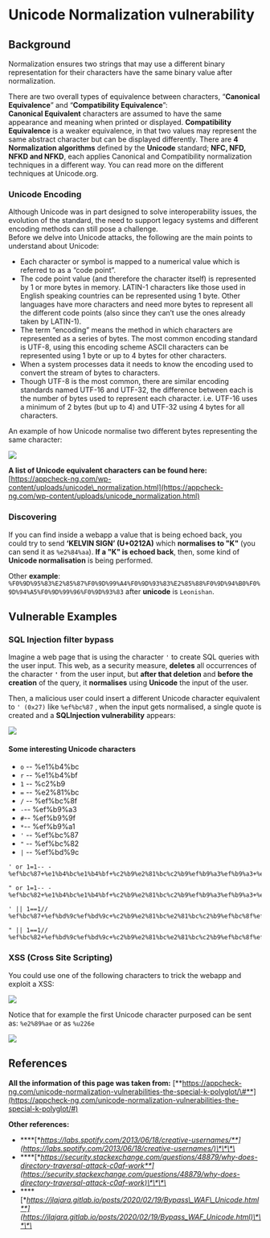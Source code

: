 # Unicode Normalization vulnerability

## Background

Normalization ensures two strings that may use a different binary representation for their characters have the same binary value after normalization.

There are two overall types of equivalence between characters, “**Canonical Equivalence**” and “**Compatibility Equivalence**”:  
**Canonical Equivalent** characters are assumed to have the same appearance and meaning when printed or displayed. **Compatibility Equivalence** is a weaker equivalence, in that two values may represent the same abstract character but can be displayed differently. There are **4 Normalization algorithms** defined by the **Unicode** standard; **NFC, NFD, NFKD and NFKD**, each applies Canonical and Compatibility normalization techniques in a different way. You can read more on the different techniques at Unicode.org.

### Unicode Encoding

Although Unicode was in part designed to solve interoperability issues, the evolution of the standard, the need to support legacy systems and different encoding methods can still pose a challenge.  
Before we delve into Unicode attacks, the following are the main points to understand about Unicode:

* Each character or symbol is mapped to a numerical value which is referred to as a “code point”.
* The code point value \(and therefore the character itself\) is represented by 1 or more bytes in memory. LATIN-1 characters like those used in English speaking countries can be represented using 1 byte. Other languages have more characters and need more bytes to represent all the different code points \(also since they can’t use the ones already taken by LATIN-1\).
* The term “encoding” means the method in which characters are represented as a series of bytes. The most common encoding standard is UTF-8, using this encoding scheme ASCII characters can be represented using 1 byte or up to 4 bytes for other characters.
* When a system processes data it needs to know the encoding used to convert the stream of bytes to characters.
* Though UTF-8 is the most common, there are similar encoding standards named UTF-16 and UTF-32, the difference between each is the number of bytes used to represent each character. i.e. UTF-16 uses a minimum of 2 bytes \(but up to 4\) and UTF-32 using 4 bytes for all characters.

An example of how Unicode normalise two different bytes representing the same character:

![](../.gitbook/assets/image%20%2831%29.png)

**A list of Unicode equivalent characters can be found here:** [https://appcheck-ng.com/wp-content/uploads/unicode\_normalization.html](https://appcheck-ng.com/wp-content/uploads/unicode_normalization.html)

### Discovering

If you can find inside a webapp a value that is being echoed back, you could try to send **‘KELVIN SIGN’ \(U+0212A\)** which **normalises to "K"** \(you can send it as `%e2%84%aa`\). **If a "K" is echoed back**, then, some kind of **Unicode normalisation** is being performed.

Other **example**: `%F0%9D%95%83%E2%85%87%F0%9D%99%A4%F0%9D%93%83%E2%85%88%F0%9D%94%B0%F0%9D%94%A5%F0%9D%99%96%F0%9D%93%83` after **unicode** is `Leonishan`.

## **Vulnerable Examples**

### **SQL Injection filter bypass**

Imagine a web page that is using the character `'` to create SQL queries with the user input. This web, as a security measure, **deletes** all occurrences of the character **`'`** from the user input, but **after that deletion** and **before the creation** of the query, it **normalises** using **Unicode** the input of the user.

Then, a malicious user could insert a different Unicode character equivalent to `' (0x27)` like `%ef%bc%87` , when the input gets normalised, a single quote is created and a **SQLInjection vulnerability** appears:

![](../.gitbook/assets/image%20%28319%29.png)

#### Some interesting Unicode characters

* `o` -- %e1%b4%bc
* `r` -- %e1%b4%bf
* `1` -- %c2%b9
* `=` -- %e2%81%bc
* `/` -- %ef%bc%8f
* `-`--  %ef%b9%a3
* `#`--  %ef%b9%9f
* `*`--  %ef%b9%a1
* `'` -- %ef%bc%87
* `"` -- %ef%bc%82
* `|` -- %ef%bd%9c

```text
' or 1=1-- -
%ef%bc%87+%e1%b4%bc%e1%b4%bf+%c2%b9%e2%81%bc%c2%b9%ef%b9%a3%ef%b9%a3+%ef%b9%a3

" or 1=1-- -
%ef%bc%82+%e1%b4%bc%e1%b4%bf+%c2%b9%e2%81%bc%c2%b9%ef%b9%a3%ef%b9%a3+%ef%b9%a3

' || 1==1//
%ef%bc%87+%ef%bd%9c%ef%bd%9c+%c2%b9%e2%81%bc%e2%81%bc%c2%b9%ef%bc%8f%ef%bc%8f

" || 1==1//
%ef%bc%82+%ef%bd%9c%ef%bd%9c+%c2%b9%e2%81%bc%e2%81%bc%c2%b9%ef%bc%8f%ef%bc%8f
```

### XSS \(Cross Site Scripting\)

You could use one of the following characters to trick the webapp and exploit a XSS:

![](../.gitbook/assets/image%20%28312%29.png)

Notice that for example the first Unicode character purposed can be sent as: `%e2%89%ae` or as `%u226e`

![](../.gitbook/assets/image%20%28215%29%20%281%29.png)

## References

**All the information of this page was taken from:** [**https://appcheck-ng.com/unicode-normalization-vulnerabilities-the-special-k-polyglot/\#**](https://appcheck-ng.com/unicode-normalization-vulnerabilities-the-special-k-polyglot/#)

**Other references:**

* \*\*\*\*[**https://labs.spotify.com/2013/06/18/creative-usernames/**](https://labs.spotify.com/2013/06/18/creative-usernames/)\*\*\*\*
* \*\*\*\*[**https://security.stackexchange.com/questions/48879/why-does-directory-traversal-attack-c0af-work**](https://security.stackexchange.com/questions/48879/why-does-directory-traversal-attack-c0af-work)\*\*\*\*
* \*\*\*\*[**https://jlajara.gitlab.io/posts/2020/02/19/Bypass\_WAF\_Unicode.html**](https://jlajara.gitlab.io/posts/2020/02/19/Bypass_WAF_Unicode.html)\*\*\*\*

